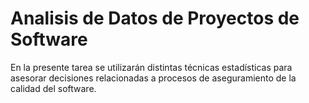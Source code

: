 # Analisis de Datos de Proyectos de Software

En la presente tarea se utilizarán distintas técnicas estadísticas para
asesorar decisiones relacionadas a procesos de aseguramiento de la calidad
del software.


